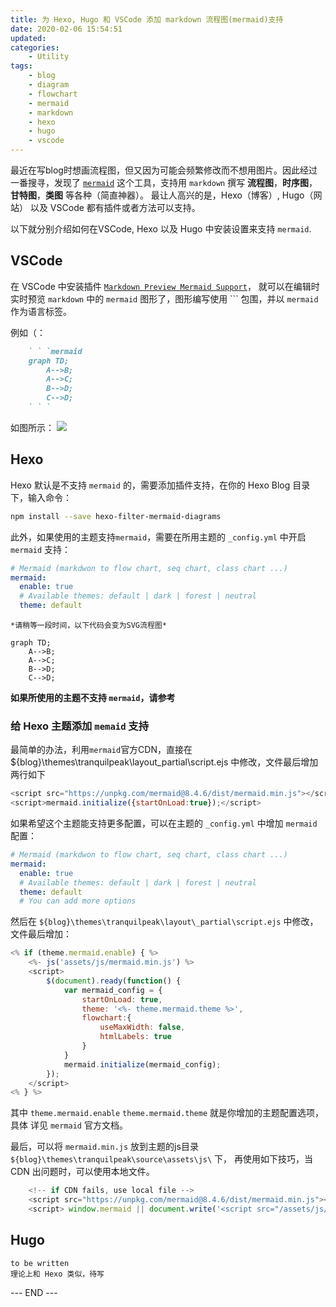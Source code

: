 ```yaml
---
title: 为 Hexo, Hugo 和 VSCode 添加 markdown 流程图(mermaid)支持
date: 2020-02-06 15:54:51
updated:
categories:
	- Utility
tags:
	- blog
	- diagram
	- flowchart
	- mermaid
	- markdown
	- hexo
	- hugo
	- vscode
---
```


最近在写blog时想画流程图，但又因为可能会频繁修改而不想用图片。因此经过一番搜寻，发现了 [`mermaid`](https://mermaid-js.github.io/mermaid/) 
这个工具，支持用 `markdown` 撰写 **流程图**，**时序图**，**甘特图**，**类图** 等各种（简直神器）。
最让人高兴的是，Hexo（博客）, Hugo（网站） 以及 VSCode 都有插件或者方法可以支持。

以下就分别介绍如何在VSCode, Hexo 以及 Hugo 中安装设置来支持 `mermaid`.

## VSCode

在 VSCode 中安装插件 [`Markdown Preview Mermaid Support`](https://marketplace.visualstudio.com/items?itemName=bierner.markdown-mermaid)，
就可以在编辑时实时预览 `markdown` 中的 `mermaid` 图形了，图形编写使用 \`\`\` 包围，并以 `mermaid`作为语言标签。

例如（：

```markdown
	` ` `mermaid
	graph TD;
		A-->B;
		A-->C;
		B-->D;
		C-->D;
	` ` `
```

如图所示：
![](vscode-markdown-flowchart.png)


## Hexo

Hexo 默认是不支持 `mermaid` 的，需要添加插件支持，在你的 Hexo Blog 目录下，输入命令：

```sh
npm install --save hexo-filter-mermaid-diagrams
```

此外，如果使用的主题支持`mermaid`，需要在所用主题的 `_config.yml` 中开启 `mermaid` 支持：

```yml
# Mermaid (markdwon to flow chart, seq chart, class chart ...)
mermaid:
  enable: true
  # Available themes: default | dark | forest | neutral
  theme: default
```

	*请稍等一段时间，以下代码会变为SVG流程图*

```mermaid 
graph TD;
	A-->B;
	A-->C;
	B-->D;
	C-->D;
```

**如果所使用的主题不支持 `mermaid`，请参考 []()**

### 给 Hexo 主题添加 `memaid` 支持

最简单的办法，利用`mermaid`官方CDN，直接在 ${blog}\themes\tranquilpeak\layout\_partial\script.ejs 
中修改，文件最后增加两行如下

```javascript
<script src="https://unpkg.com/mermaid@8.4.6/dist/mermaid.min.js"></script>
<script>mermaid.initialize({startOnLoad:true});</script>

```

如果希望这个主题能支持更多配置，可以在主题的 `_config.yml` 中增加 `mermaid` 配置：

```yaml
# Mermaid (markdwon to flow chart, seq chart, class chart ...)
mermaid:
  enable: true
  # Available themes: default | dark | forest | neutral
  theme: default
  # You can add more options
```

然后在 `${blog}\themes\tranquilpeak\layout\_partial\script.ejs` 中修改，文件最后增加：

```javascript
<% if (theme.mermaid.enable) { %>
    <%- js('assets/js/mermaid.min.js') %>
    <script>
        $(document).ready(function() {
            var mermaid_config = {
                startOnLoad: true,
                theme: '<%- theme.mermaid.theme %>',
                flowchart:{
                    useMaxWidth: false,
                    htmlLabels: true
                }                
            }
            mermaid.initialize(mermaid_config);
        });
    </script>
<% } %>
```

其中 `theme.mermaid.enable` `theme.mermaid.theme` 就是你增加的主题配置选项，具体
详见 `mermaid` 官方文档。

最后，可以将 `mermaid.min.js` 放到主题的js目录 `${blog}\themes\tranquilpeak\source\assets\js\` 下，
再使用如下技巧，当 CDN 出问题时，可以使用本地文件。

```javascript
    <!-- if CDN fails, use local file -->
    <script src="https://unpkg.com/mermaid@8.4.6/dist/mermaid.min.js"></script>
    <script> window.mermaid || document.write('<script src="/assets/js/mermaid.min.js"><\/script>')</script>
```

## Hugo

	to be written
	理论上和 Hexo 类似，待写


--- END ---